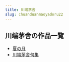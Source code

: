 ```yaml
---
title: 川端茅舎
slug: chuanduanmaoyadoru22
---
```


## 川端茅舎の作品一覧

- [夏の月](xianoyue-240)
- [川端茅舎句集](chuanduanmaoyad-01f)
